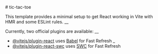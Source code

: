 #   t i c - t a c - t o e <br>

This template provides a minimal setup to get React working in Vite with HMR and some ESLint rules. __

Currently, two official plugins are available: __

- [@vitejs/plugin-react](https://github.com/vitejs/vite-plugin-react/blob/main/packages/plugin-react/README.md) uses [Babel](https://babeljs.io/) for Fast Refresh _
- [@vitejs/plugin-react-swc](https://github.com/vitejs/vite-plugin-react-swc) uses [SWC](https://swc.rs/) for Fast Refresh
 
